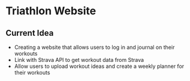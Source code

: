 # Triathlon Website

## Current Idea
* Creating a website that allows users to log in and journal on their workouts
* Link with Strava API to get workout data from Strava
* Allow users to upload workout ideas and create a weekly planner for their workouts
